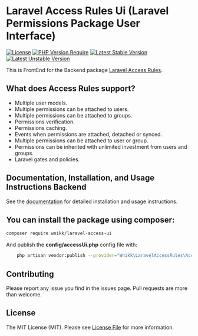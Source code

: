 
# Laravel Access Rules Ui (Laravel Permissions Package User Interface)

[![License](https://poser.pugx.org/wnikk/laravel-access-ui/license)](//packagist.org/packages/wnikk/laravel-access-ui)
[![PHP Version Require](http://poser.pugx.org/wnikk/laravel-access-ui/require/php)](https://packagist.org/packages/wnikk/laravel-access-ui)
[![Latest Stable Version](https://poser.pugx.org/wnikk/laravel-access-ui/v)](//packagist.org/packages/wnikk/laravel-access-ui)
[![Latest Unstable Version](http://poser.pugx.org/wnikk/laravel-access-ui/v/unstable)](https://packagist.org/packages/wnikk/laravel-access-ui)

This is FrontEnd for the Backend package [Laravel Access Rules](https://github.com/wnikk/laravel-access-rules/).

## What does Access Rules support?

- Multiple user models.
- Multiple permissions can be attached to users.
- Multiple permissions can be attached to groups.
- Permissions verification.
- Permissions caching.
- Events when permissions are attached, detached or synced.
- Multiple permissions can be attached to user or group.
- Permissions can be inherited with unlimited investment from users and groups.
- Laravel gates and policies.


## Documentation, Installation, and Usage Instructions Backend

See the [documentation](https://github.com/wnikk/laravel-access-rules/tree/master/docs) for detailed installation and usage instructions.


## You can install the package using composer:

```bash
composer require wnikk/laravel-access-ui
```

And publish the **config/accessUi.php** config file with:

```bash
    php artisan vendor:publish --provider="Wnikk\LaravelAccessRules\AccessUiServiceProvider"
```


## Contributing

Please report any issue you find in the issues page. Pull requests are more than welcome.


## License

The MIT License (MIT). Please see [License File](LICENSE.md) for more information.
